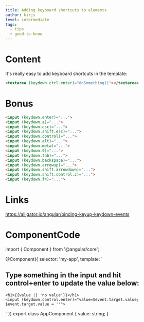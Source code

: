 ```yaml
---
title: Adding keyboard shortcuts to elements
author: kirjs
level: intermediate
tags:
  - tips
  - good-to-know
---
```

# Content

It's really easy to add keyboard shortcuts in the template: 
```html
<textarea (keydown.ctrl.enter)="doSomething()"></textarea>
```


# Bonus

```html
<input (keydown.enter)="...">
<input (keydown.a)="...">
<input (keydown.esc)="...">
<input (keydown.shift.esc)="...">
<input (keydown.control)="...">
<input (keydown.alt)="...">
<input (keydown.meta)="...">
<input (keydown.9)="...">
<input (keydown.tab)="...">
<input (keydown.backspace)="...">
<input (keydown.arrowup)="...">
<input (keydown.shift.arrowdown)="...">
<input (keydown.shift.control.z)="...">
<input (keydown.f4)="...">
```

# Links

https://alligator.io/angular/binding-keyup-keydown-events

  
# ComponentCode
import { Component } from '@angular/core';

@Component({
  selector: 'my-app',
  template: `
    <h2>Type something in the input and hit control+enter to 
        update the value below:</h2>

    <h1>{{value || 'no value'}}</h1>
    <input (keydown.control.enter)="value=$event.target.value; $event.target.value = ''">
  `
})
export class AppComponent {
    value: string;
}
